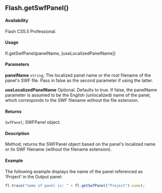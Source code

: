 ## Flash.getSwfPanel()

#### Availability

Flash CS5.5 Professional.

#### Usage

fl.getSwfPanel(panelName, [useLocalizedPanelName])

#### Parameters

**panelName** `string`; The localized panel name or the root filename of the panel's SWF file. Pass in false as the second parameter if using the latter.

**useLocalizedPanelName** Optional. Defaults to true. If false, the panelName parameter is assumed to be the English (unlocalized) name of the panel, which corresponds to the SWF filename without the file extension.

#### Returns

`SwfPanel`; SWFPanel object.

#### Description

Method; returns the SWFPanel object based on the panel's localized name or its SWF filename (without the filename extension).

#### Example

The following example displays the name of the panel referenced as ‘Project’ in the Output panel:

```javascript
fl.trace("name of panel is: " + fl.getSwfPanel("Project").name);
```
